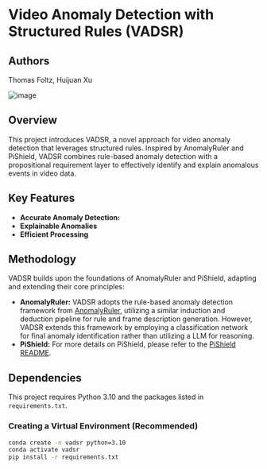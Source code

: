 # Video Anomaly Detection with Structured Rules (VADSR)

## Authors

Thomas Foltz, Huijuan Xu

![image](https://github.com/user-attachments/assets/35be05f5-7cff-4753-a246-9c073ef1e9f7)


## Overview

This project introduces VADSR, a novel approach for video anomaly detection that leverages structured rules. Inspired by AnomalyRuler and PiShield, VADSR combines rule-based anomaly detection with a propositional requirement layer to effectively identify and explain anomalous events in video data.

## Key Features

*   **Accurate Anomaly Detection:**
*   **Explainable Anomalies**
*   **Efficient Processing**

## Methodology

VADSR builds upon the foundations of AnomalyRuler and PiShield, adapting and extending their core principles:

*   **AnomalyRuler:**  VADSR adopts the rule-based anomaly detection framework from [AnomalyRuler](https://github.com/Yuchen413/AnomalyRuler), utilizing a similar induction and deduction pipeline for rule and frame description generation. However, VADSR extends this framework by employing a classification network for final anomaly identification rather than utilizing a LLM for reasoning.
*   **PiShield:** For more details on PiShield, please refer to the [PiShield README](./pishield/README.md).

## Dependencies

This project requires Python 3.10 and the packages listed in `requirements.txt`.

### Creating a Virtual Environment (Recommended)

```bash
conda create -n vadsr python=3.10
conda activate vadsr
pip install -r requirements.txt
```
